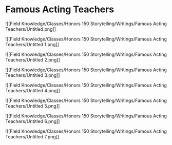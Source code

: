 # Famous Acting Teachers

![[Field Knowledge/Classes/Honors 150 Storytelling/Writings/Famous Acting Teachers/Untitled.png]]

![[Field Knowledge/Classes/Honors 150 Storytelling/Writings/Famous Acting Teachers/Untitled 1.png]]

![[Field Knowledge/Classes/Honors 150 Storytelling/Writings/Famous Acting Teachers/Untitled 2.png]]

![[Field Knowledge/Classes/Honors 150 Storytelling/Writings/Famous Acting Teachers/Untitled 3.png]]

![[Field Knowledge/Classes/Honors 150 Storytelling/Writings/Famous Acting Teachers/Untitled 4.png]]

![[Field Knowledge/Classes/Honors 150 Storytelling/Writings/Famous Acting Teachers/Untitled 5.png]]

![[Field Knowledge/Classes/Honors 150 Storytelling/Writings/Famous Acting Teachers/Untitled 6.png]]

![[Field Knowledge/Classes/Honors 150 Storytelling/Writings/Famous Acting Teachers/Untitled 7.png]]